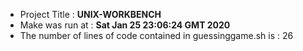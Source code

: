 - Project Title   : **UNIX-WORKBENCH**
- Make was run at : **Sat Jan 25 23:06:24 GMT 2020**
- The number of lines of code contained in guessinggame.sh is :       26
